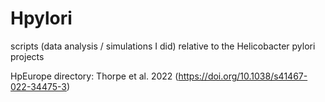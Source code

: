 # Hpylori

scripts (data analysis / simulations I did) relative to the Helicobacter pylori projects

HpEurope directory: Thorpe et al. 2022 (https://doi.org/10.1038/s41467-022-34475-3)
